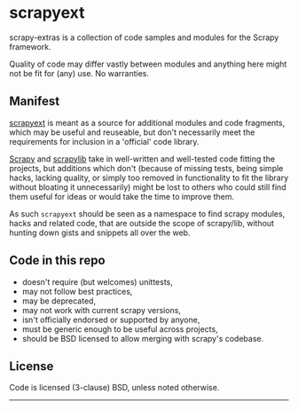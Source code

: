 scrapyext
=========

scrapy-extras is a collection of code samples and modules for the Scrapy framework.

Quality of code may differ vastly between modules and anything here might not be
fit for (any) use. No warranties.

Manifest
--------
[scrapyext][scrapyext.git] is meant as a source for additional modules and code
fragments, which may be useful and reuseable, but don't necessarily meet the
requirements for inclusion in a 'official' code library.

[Scrapy][scrapy.git] and [scrapylib][scrapylib.git] take in well-written and
well-tested code fitting the projects, but additions which don't (because of
missing tests, being simple hacks, lacking quality, or simply too removed in
functionality to fit the library without bloating it unnecessarily) might be
lost to others who could still find them useful for ideas or would take the
time to improve them.

As such `scrapyext` should be seen as a namespace to find scrapy modules,
hacks and related code, that are outside the scope of scrapy/lib,  without
hunting down gists and snippets all over the web.

Code in this repo
-----------------
* doesn't require (but welcomes) unittests,
* may not follow best practices,
* may be deprecated,
* may not work with current scrapy versions,
* isn't officially endorsed or supported by anyone,
* must be generic enough to be useful across projects,
* should be BSD licensed to allow merging with scrapy's codebase.

License
-------
Code is licensed (3-clause) BSD, unless noted otherwise.

----
[scrapy.git]:    https://github.com/scrapy/scrapy
[scrapyd.git]:   https://github.com/scrapy/scrapyd
[scrapylib.git]: https://github.com/scrapinghub/scrapylib
[scrapyext.git]: https://github.com/nyov/scrapyext
